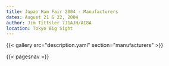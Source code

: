 ```yaml
---
title: Japan Ham Fair 2004 - Manufacturers
dates: August 21 & 22, 2004
author: Jim Tittsler 7J1AJH/AI8A
location: Tokyo Big Sight
---
```


{{< gallery src="description.yaml" section="manufacturers" >}}

{{< pagesnav >}}
